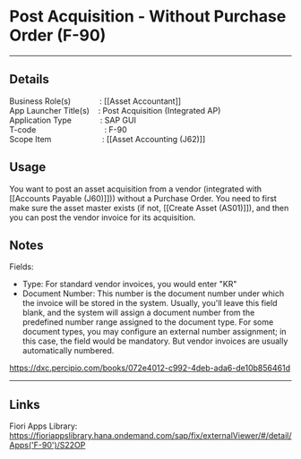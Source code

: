# Post Acquisition - Without Purchase Order (F-90)
---
## Details
Business Role(s) &nbsp;&nbsp;&nbsp;&nbsp;&nbsp;&nbsp;&nbsp;&nbsp;&nbsp;&nbsp;&nbsp;&nbsp;:  [[Asset Accountant]]<br />
App Launcher Title(s) &nbsp;&nbsp;&nbsp;:  Post Acquisition (Integrated AP)<br />
Application Type &nbsp;&nbsp;&nbsp;&nbsp;&nbsp;&nbsp;&nbsp;&nbsp;&nbsp;&nbsp;&nbsp;&nbsp;:  SAP GUI <br />
T-code &nbsp;&nbsp;&nbsp;&nbsp;&nbsp;&nbsp;&nbsp;&nbsp;&nbsp;&nbsp;&nbsp;&nbsp;&nbsp;&nbsp;&nbsp;&nbsp;&nbsp;&nbsp;&nbsp;&nbsp;&nbsp;&nbsp;&nbsp;&nbsp;&nbsp;&nbsp;&nbsp;&nbsp;&nbsp;&nbsp;:  F-90  <br />
Scope Item &nbsp;&nbsp;&nbsp;&nbsp;&nbsp;&nbsp;&nbsp;&nbsp;&nbsp;&nbsp;&nbsp;&nbsp;&nbsp;&nbsp;&nbsp;&nbsp;&nbsp;&nbsp;&nbsp;&nbsp;&nbsp;&nbsp;:  [[Asset Accounting (J62)]]

## Usage
You want to post an asset acquisition from a vendor (integrated with [[Accounts Payable (J60)]])) without a Purchase Order. You need to first make sure the asset master exists (if not, [[Create Asset (AS01)]]), and then you can post the vendor invoice for its acquisition. 

## Notes
Fields:  
- Type: For standard vendor invoices, you would enter "KR"  
- Document Number: This number is the document number under which the invoice will be stored in the system. Usually, you'll leave this field blank, and the system will assign a document number from the predefined number range assigned to the document type. For some document types, you may configure an external number assignment; in this case, the field would be mandatory. But vendor invoices are usually automatically numbered.

https://dxc.percipio.com/books/072e4012-c992-4deb-ada6-de10b856461d


---
## Links
Fiori Apps Library: https://fioriappslibrary.hana.ondemand.com/sap/fix/externalViewer/#/detail/Apps('F-90')/S22OP